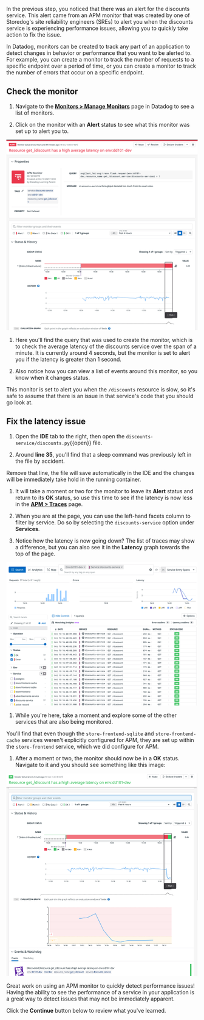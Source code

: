 In the previous step, you noticed that there was an alert for the discounts service. This alert came from an APM monitor that was created by one of Storedog's site reliability engineers (SREs) to alert you when the discounts service is experiencing performance issues, allowing you to quickly take action to fix the issue. 

In Datadog, monitors can be created to track any part of an application to detect changes in behavior or performance that you want to be alerted to. For example, you can create a monitor to track the number of requests to a specific endpoint over a period of time, or you can create a monitor to track the number of errors that occur on a specific endpoint.

## Check the monitor

1. Navigate to the <a href="https://app.datadoghq.com/monitors/manage" target="_datadog">**Monitors > Manage Monitors**</a> page in Datadog to see a list of monitors.

1. Click on the monitor with an **Alert** status to see what this monitor was set up to alert you to.

  ![The monitor page displays the settings and status for the monitor.](assets/monitor-status.png)

1. Here you'll find the query that was used to create the monitor, which is to check the average latency of the discounts service over the span of a minute. It is currently around 4 seconds, but the monitor is set to alert you if the latency is greater than 1 second.

1. Also notice how you can view a list of events around this monitor, so you know when it changes status. 

  This monitor is set to alert you when the `/discounts` resource is slow, so it's safe to assume that there is an issue in that service's code that you should go look at.

## Fix the latency issue

1. Open the **IDE** tab to the right, then open the `discounts-service/discounts.py`{{open}} file.

1. Around **line 35**, you'll find that a sleep command was previously left in the file by accident. 

  Remove that line, the file will save automatically in the IDE and the changes will be immediately take hold in the running container.

1. It will take a moment or two for the monitor to leave its **Alert** status and return to its **OK** status, so use this time to see if the latency is now less in the <a href="https://app.datadoghq.com/apm/traces?query=env%3Add101-dev" target="_datadog"> **APM > Traces**</a> page.

1. When you are at the page, you can use the left-hand facets column to filter by service. Do so by selecting the `discounts-service` option under **Services**.

1. Notice how the latency is now going down? The list of traces may show a difference, but you can also see it in the **Latency** graph towards the top of the page.

  ![The APM > Traces page shows the latency of the discounts service.](assets/traces-latency.png)

1. While you're here, take a moment and explore some of the other services that are also being monitored. 

  You'll find that even though the `store-frontend-sqlite` and `store-frontend-cache` services weren't explicitly configured for APM, they are set up within the `store-frontend` service, which we did configure for APM. 

1. After a moment or two, the monitor should now be in a **OK** status. Navigate to it and you should see something like this image:

  ![The monitor page displays the settings and status for the monitor.](assets/monitor-status-ok.png)

Great work on using an APM monitor to quickly detect performance issues! Having the ability to see the performance of a service in your application is a great way to detect issues that may not be immediately apparent.

Click the **Continue** button below to review what you've learned.
